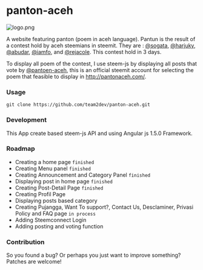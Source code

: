 # panton-aceh
![logo.png](https://cdn.steemitimages.com/DQmPJngrfC2VbBHy7qrisJYQhUftqcLWsS4m9hyxWkhEKno/logo.png)

A website featuring panton (poem in aceh language). Pantun is the result of a contest hold by aceh steemians in steemit. They are : [@sogata](http://steemit.com/@sogata), [@harjuky](http://steemit.com/@harjuky), [@abudar](http://steemit.com/@abudar), [@iamfo](http://steemit.com/@iamfo), and [@rejacole](http://steemit.com/@rejacole). This contest hold in 3 days.

To display all poem of the contest, I use steem-js by displaying all posts that vote by [@pantoen-aceh](http://steemit.com/@pantoen-aceh), this is an official steemit account for selecting the poem that feasible to display in http://pantonaceh.com/.

### Usage
`git clone https://github.com/team2dev/panton-aceh.git`

### Development
This App create based steem-js API and using Angular js 1.5.0 Framework.

### Roadmap 
- Creating a home page `finished`
- Creating Menu panel `finished`
- Creating Announcement and Category Panel `finished`
- Displaying post in home page `finished`
- Creating Post-Detail Page `finished`
- Creating Profil Page 
- Displaying posts based category
- Creating Pujangga, Want To support?, Contact Us, Desclaminer, Privasi Policy and FAQ page `in process`
- Adding Steemconnect Login
- Adding posting and voting function

### Contribution
So you found a bug? Or perhaps you just want to improve something? Patches are welcome!
